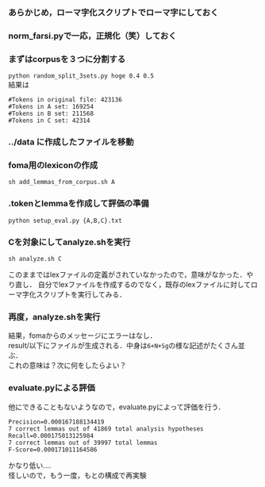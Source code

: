 ### あらかじめ，ローマ字化スクリプトでローマ字にしておく

### norm_farsi.pyで一応，正規化（笑）しておく

### まずはcorpusを３つに分割する
`python random_split_3sets.py hoge 0.4 0.5`  
結果は  
````
#Tokens in original file: 423136
#Tokens in A set: 169254
#Tokens in B set: 211568
#Tokens in C set: 42314
````
### ../data に作成したファイルを移動

### foma用のlexiconの作成
`sh add_lemmas_from_corpus.sh A`

### .tokenとlemmaを作成して評価の準備
`python setup_eval.py {A,B,C}.txt`  

### Cを対象にしてanalyze.shを実行
`sh analyze.sh C`  

このままではlexファイルの定義がされていなかったので，意味がなかった．やり直し．
自分でlexファイルを作成するのでなく，既存のlexファイルに対してローマ字化スクリプトを実行してみる． 

### 再度，analyze.shを実行

結果，fomaからのメッセージにエラーはなし．  
result/以下にファイルが生成される．中身は`6+N+Sg`の様な記述がたくさん並ぶ．  
これの意味は？次に何をしたらよい？

### evaluate.pyによる評価
他にできることもないようなので，evaluate.pyによって評価を行う．  
````
Precision=0.000167188134419
7 correct lemmas out of 41869 total analysis hypotheses
Recall=0.000175013125984
7 correct lemmas out of 39997 total lemmas
F-Score=0.000171011164586
````
かなり低い....  
怪しいので，もう一度，もとの構成で再実験 
